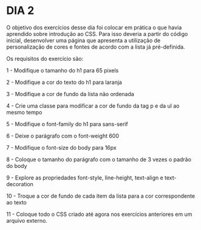 # DIA 2

O objetivo dos exercícios desse dia foi colocar em prática o que havia aprendido sobre introdução ao CSS. Para isso deveria a partir do código inicial, desenvolver uma página que apresenta a utilização de personalização de cores e fontes de acordo com a lista já pré-definida. 

Os requisitos do exercício são:

1 - Modifique o tamanho do h1 para 65 pixels

2 - Modifique a cor do texto do h1 para laranja

3 - Modifique a cor de fundo da lista não ordenada

4 - Crie uma classe para modificar a cor de fundo da tag p e da ul ao mesmo tempo

5 - Modifique o font-family do h1 para sans-serif

6 - Deixe o parágrafo com o font-weight 600

7 - Modifique o font-size do body para 16px

8 - Coloque o tamanho do parágrafo com o tamanho de 3 vezes o padrão do body

9 - Explore as propriedades font-style, line-height, text-align e text-decoration

10 - Troque a cor de fundo de cada item da lista para a cor correspondente ao texto

11 - Coloque todo o CSS criado até agora nos exercícios anteriores em um arquivo externo.
